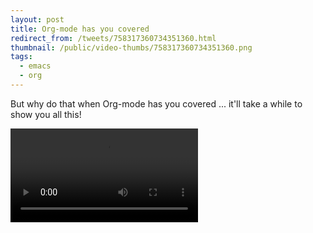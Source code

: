 ```yaml
---
layout: post
title: Org-mode has you covered
redirect_from: /tweets/758317360734351360.html
thumbnail: /public/video-thumbs/758317360734351360.png
tags:
  - emacs
  - org
---
```


But why do that when Org-mode has you covered ... it'll take a while to show you all this!

<video controls autoplay loop>
  <source src="/public/videos/758317360734351360.mp4" type="video/mp4">
    Sorry your browser does not support the video tag, maybe time to upgrade?
</video>
